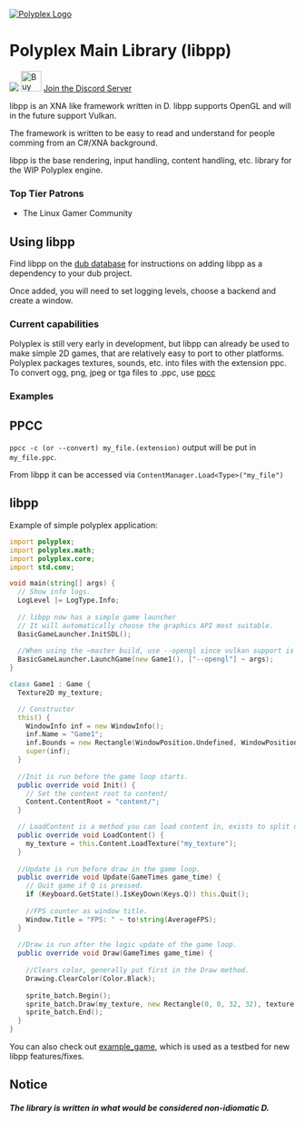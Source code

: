 [![Polyplex Logo][logo]](http://git.pplex.org/Polyplex/ppbranding)

# Polyplex Main Library (libpp)
<a href="https://www.patreon.com/bePatron?u=10156994" data-patreon-widget-type="become-patron-button"><img class="s5qsvfm-0 fIpNGV" src="https://c5.patreon.com/external/logo/become_a_patron_button.png"></a></img> <a href='https://ko-fi.com/O4O59UGN' target='_blank'><img height='36' style='border:0px;height:36px;' src='https://az743702.vo.msecnd.net/cdn/kofi2.png?v=0' border='0' alt='Buy Clipsey a Coffee at ko-fi.com' /></a> [Join the Discord Server](https://discord.gg/Dus5ArV)

libpp is an XNA like framework written in D. libpp supports OpenGL and will in the future support Vulkan.

The framework is written to be easy to read and understand for people comming from an C#/XNA background.

libpp is the base rendering, input handling, content handling, etc. library for the WIP Polyplex engine.

### Top Tier Patrons
* The Linux Gamer Community

## Using libpp
Find libpp on the [dub database](https://code.dlang.org/packages/pp) for instructions on adding libpp as a dependency to your dub project.

Once added, you will need to set logging levels, choose a backend and create a window.

### Current capabilities
Polyplex is still very early in development, but libpp can already be used to make simple 2D games, that are relatively easy to port to other platforms.
Polyplex packages textures, sounds, etc. into files with the extension ppc. To convert ogg, png, jpeg or tga files to .ppc, use [ppcc](https://git.pplex.org/Polyplex/ppcc)


### Examples
## PPCC
`ppcc -c (or --convert) my_file.(extension)` output will be put in `my_file.ppc`.

From libpp it can be accessed via `ContentManager.Load<Type>("my_file")`

## libpp
Example of simple polyplex application:
```d
import polyplex;
import polyplex.math;
import polyplex.core;
import std.conv;

void main(string[] args) {
  // Show info logs.
  LogLevel |= LogType.Info;
  
  // libpp now has a simple game launcher
  // It will automatically choose the graphics API most suitable.
  BasicGameLauncher.InitSDL();
  
  //When using the ~master build, use --opengl since vulkan support is not done yet.
  BasicGameLauncher.LaunchGame(new Game1(), ["--opengl"] ~ args);
}

class Game1 : Game {
  Texture2D my_texture;

  // Constructor
  this() {
    WindowInfo inf = new WindowInfo();
    inf.Name = "Game1";
    inf.Bounds = new Rectangle(WindowPosition.Undefined, WindowPosition.Undefined, 1080, 1024);
    super(inf);
  }
  
  //Init is run before the game loop starts.
  public override void Init() {
    // Set the content root to content/
    Content.ContentRoot = "content/";
  }

  // LoadContent is a method you can load content in, exists to split up init and content loading for more readability.
  public override void LoadContent() {
    my_texture = this.Content.LoadTexture("my_texture");
  }
  
  //Update is run before draw in the game loop.
  public override void Update(GameTimes game_time) {
    // Quit game if Q is pressed.
    if (Keyboard.GetState().IsKeyDown(Keys.Q)) this.Quit();
    
    //FPS counter as window title.
    Window.Title = "FPS: " ~ to!string(AverageFPS);
  }
  
  //Draw is run after the logic update of the game loop.
  public override void Draw(GameTimes game_time) {
  
    //Clears color, generally put first in the Draw method.
    Drawing.ClearColor(Color.Black);
    
    sprite_batch.Begin();
    sprite_batch.Draw(my_texture, new Rectangle(0, 0, 32, 32), texture.Size, Color.White);
    sprite_batch.End();
  }
}
```

You can also check out [example_game](http://git.pplex.org/Polyplex/example_game), which is used as a testbed for new libpp features/fixes.

## Notice
##### The library is written in what would be considered non-idiomatic D.

[logo]: https://git.pplex.org/Polyplex/ppbranding/raw/branch/master/libpp-pngs/libpp_transparent@256w.png
